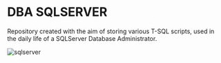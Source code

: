 # DBA SQLSERVER
Repository created with the aim of storing various T-SQL scripts, used in the daily life of a SQLServer Database Administrator.

![sqlserver](https://github.com/user-attachments/assets/7a971208-dead-40fe-bc76-7ea4d321b913)
